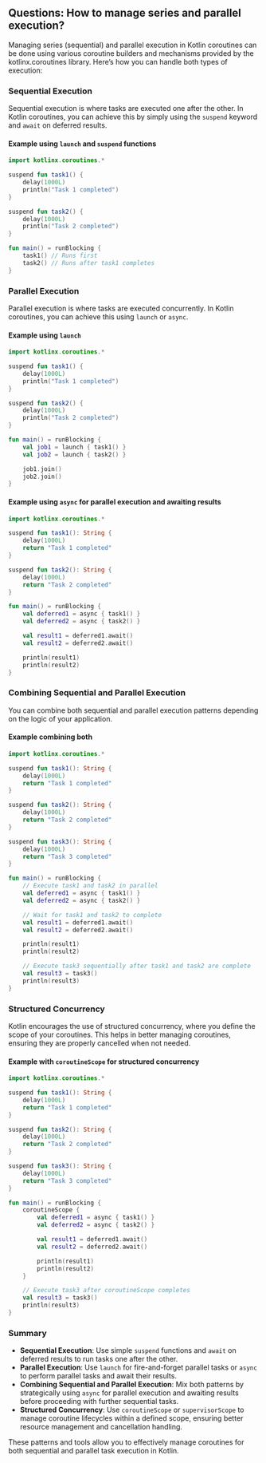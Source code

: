 
## Questions: How to manage series and parallel execution?

Managing series (sequential) and parallel execution in Kotlin coroutines can be done using various coroutine builders and mechanisms provided by the kotlinx.coroutines library. Here’s how you can handle both types of execution:

### Sequential Execution

Sequential execution is where tasks are executed one after the other. In Kotlin coroutines, you can achieve this by simply using the `suspend` keyword and `await` on deferred results.

#### Example using `launch` and `suspend` functions

```kotlin
import kotlinx.coroutines.*

suspend fun task1() {
    delay(1000L)
    println("Task 1 completed")
}

suspend fun task2() {
    delay(1000L)
    println("Task 2 completed")
}

fun main() = runBlocking {
    task1() // Runs first
    task2() // Runs after task1 completes
}
```

### Parallel Execution

Parallel execution is where tasks are executed concurrently. In Kotlin coroutines, you can achieve this using `launch` or `async`.

#### Example using `launch`

```kotlin
import kotlinx.coroutines.*

suspend fun task1() {
    delay(1000L)
    println("Task 1 completed")
}

suspend fun task2() {
    delay(1000L)
    println("Task 2 completed")
}

fun main() = runBlocking {
    val job1 = launch { task1() }
    val job2 = launch { task2() }

    job1.join()
    job2.join()
}
```

#### Example using `async` for parallel execution and awaiting results

```kotlin
import kotlinx.coroutines.*

suspend fun task1(): String {
    delay(1000L)
    return "Task 1 completed"
}

suspend fun task2(): String {
    delay(1000L)
    return "Task 2 completed"
}

fun main() = runBlocking {
    val deferred1 = async { task1() }
    val deferred2 = async { task2() }

    val result1 = deferred1.await()
    val result2 = deferred2.await()

    println(result1)
    println(result2)
}
```

### Combining Sequential and Parallel Execution

You can combine both sequential and parallel execution patterns depending on the logic of your application.

#### Example combining both

```kotlin
import kotlinx.coroutines.*

suspend fun task1(): String {
    delay(1000L)
    return "Task 1 completed"
}

suspend fun task2(): String {
    delay(1000L)
    return "Task 2 completed"
}

suspend fun task3(): String {
    delay(1000L)
    return "Task 3 completed"
}

fun main() = runBlocking {
    // Execute task1 and task2 in parallel
    val deferred1 = async { task1() }
    val deferred2 = async { task2() }

    // Wait for task1 and task2 to complete
    val result1 = deferred1.await()
    val result2 = deferred2.await()

    println(result1)
    println(result2)

    // Execute task3 sequentially after task1 and task2 are complete
    val result3 = task3()
    println(result3)
}
```

### Structured Concurrency

Kotlin encourages the use of structured concurrency, where you define the scope of your coroutines. This helps in better managing coroutines, ensuring they are properly cancelled when not needed.

#### Example with `coroutineScope` for structured concurrency

```kotlin
import kotlinx.coroutines.*

suspend fun task1(): String {
    delay(1000L)
    return "Task 1 completed"
}

suspend fun task2(): String {
    delay(1000L)
    return "Task 2 completed"
}

suspend fun task3(): String {
    delay(1000L)
    return "Task 3 completed"
}

fun main() = runBlocking {
    coroutineScope {
        val deferred1 = async { task1() }
        val deferred2 = async { task2() }

        val result1 = deferred1.await()
        val result2 = deferred2.await()

        println(result1)
        println(result2)
    }

    // Execute task3 after coroutineScope completes
    val result3 = task3()
    println(result3)
}
```

### Summary

- **Sequential Execution**: Use simple `suspend` functions and `await` on deferred results to run tasks one after the other.
- **Parallel Execution**: Use `launch` for fire-and-forget parallel tasks or `async` to perform parallel tasks and await their results.
- **Combining Sequential and Parallel Execution**: Mix both patterns by strategically using `async` for parallel execution and awaiting results before proceeding with further sequential tasks.
- **Structured Concurrency**: Use `coroutineScope` or `supervisorScope` to manage coroutine lifecycles within a defined scope, ensuring better resource management and cancellation handling.

These patterns and tools allow you to effectively manage coroutines for both sequential and parallel task execution in Kotlin.